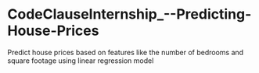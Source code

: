 # CodeClauseInternship_--Predicting-House-Prices
Predict house prices based on features like the number of bedrooms and square footage using linear regression model 
